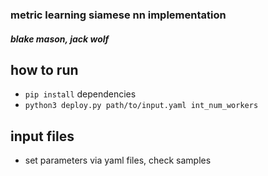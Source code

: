 ### metric learning siamese nn implementation
##### blake mason, jack wolf

## how to run
- `pip install` dependencies
- `python3 deploy.py path/to/input.yaml int_num_workers`

## input files
- set parameters via yaml files, check samples